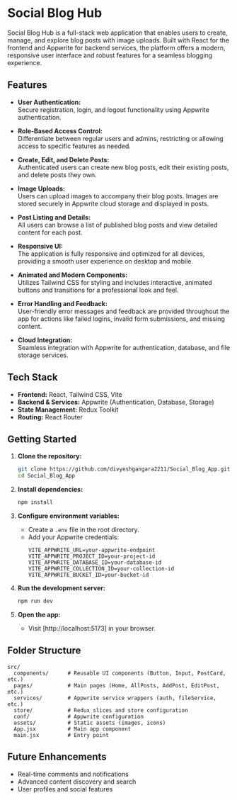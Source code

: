 # Social Blog Hub

Social Blog Hub is a full-stack web application that enables users to create, manage, and explore blog posts with image uploads. Built with React for the frontend and Appwrite for backend services, the platform offers a modern, responsive user interface and robust features for a seamless blogging experience.

## Features

- **User Authentication:**  
  Secure registration, login, and logout functionality using Appwrite authentication.

- **Role-Based Access Control:**  
  Differentiate between regular users and admins, restricting or allowing access to specific features as needed.

- **Create, Edit, and Delete Posts:**  
  Authenticated users can create new blog posts, edit their existing posts, and delete posts they own.

- **Image Uploads:**  
  Users can upload images to accompany their blog posts. Images are stored securely in Appwrite cloud storage and displayed in posts.

- **Post Listing and Details:**  
  All users can browse a list of published blog posts and view detailed content for each post.

- **Responsive UI:**  
  The application is fully responsive and optimized for all devices, providing a smooth user experience on desktop and mobile.

- **Animated and Modern Components:**  
  Utilizes Tailwind CSS for styling and includes interactive, animated buttons and transitions for a professional look and feel.

- **Error Handling and Feedback:**  
  User-friendly error messages and feedback are provided throughout the app for actions like failed logins, invalid form submissions, and missing content.

- **Cloud Integration:**  
  Seamless integration with Appwrite for authentication, database, and file storage services.

## Tech Stack

- **Frontend:** React, Tailwind CSS, Vite
- **Backend & Services:** Appwrite (Authentication, Database, Storage)
- **State Management:** Redux Toolkit
- **Routing:** React Router

## Getting Started

1. **Clone the repository:**
   ```bash
   git clone https://github.com/divyeshgangara2211/Social_Blog_App.git
   cd Social_Blog_App
   ```

2. **Install dependencies:**
   ```bash
   npm install
   ```

3. **Configure environment variables:**
   - Create a `.env` file in the root directory.
   - Add your Appwrite credentials:
     ```
     VITE_APPWRITE_URL=your-appwrite-endpoint
     VITE_APPWRITE_PROJECT_ID=your-project-id
     VITE_APPWRITE_DATABASE_ID=your-database-id
     VITE_APPWRITE_COLLECTION_ID=your-collection-id
     VITE_APPWRITE_BUCKET_ID=your-bucket-id
     ```

4. **Run the development server:**
   ```bash
   npm run dev
   ```

5. **Open the app:**
   - Visit [http://localhost:5173] in your browser.

## Folder Structure

```
src/
  components/      # Reusable UI components (Button, Input, PostCard, etc.)
  pages/           # Main pages (Home, AllPosts, AddPost, EditPost, etc.)
  services/        # Appwrite service wrappers (auth, fileService, etc.)
  store/           # Redux slices and store configuration
  conf/            # Appwrite configuration
  assets/          # Static assets (images, icons)
  App.jsx          # Main app component
  main.jsx         # Entry point
```

## Future Enhancements

- Real-time comments and notifications
- Advanced content discovery and search
- User profiles and social features



